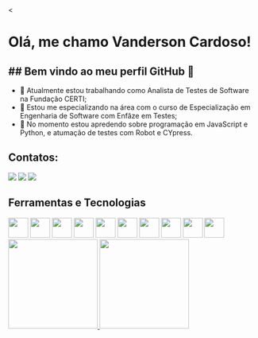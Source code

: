 <<h1> Olá, me chamo Vanderson Cardoso! </h1>

 
<h2> ## Bem vindo ao meu perfil GitHub 👋 </h2>


- 🔭 Atualmente estou trabalhando como Analista de Testes de Software na Fundação CERTI;
- 🌱 Estou me especializando na área com o curso de Especialização em Engenharia de Software com Enfâze em Testes;
- 👯 No momento estou apredendo sobre programação em JavaScript e Python, e atumação de testes com Robot e CYpress.


 ## Contatos:

<div>
<a href="https://instagram.com/van_kardoso" target="_blank"><img loading="lazy" src="https://img.shields.io/badge/-Instagram-%23E4405F?style=for-the-badge&logo=instagram&logoColor=white" target="_blank"></a> <a href = "mailto:vderson08@gmail.com"><img loading="lazy" src="https://img.shields.io/badge/Gmail-D14836?style=for-the-badge&logo=gmail&logoColor=white" target="_blank"></a> <a href="https://www.linkedin.com/in/van-card07" target="_blank"><img loading="lazy" src="https://img.shields.io/badge/-LinkedIn-%230077B5?style=for-the-badge&logo=linkedin&logoColor=white" target="_blank"></a>   
</div> 

## Ferramentas e Tecnologias
<div>
 <img src="https://cdn.jsdelivr.net/gh/devicons/devicon@latest/icons/python/python-original.svg" width="40" height="40"/>
 
 <img src="https://cdn.jsdelivr.net/gh/devicons/devicon@latest/icons/javascript/javascript-original.svg" width="40" height="40"/>
          
 <img src="https://cdn.jsdelivr.net/gh/devicons/devicon@latest/icons/html5/html5-original.svg" width="40" height="40"/>

 <img src="https://cdn.jsdelivr.net/gh/devicons/devicon@latest/icons/css3/css3-original.svg" width="40" height="40"/>
 
 <img src="https://cdn.jsdelivr.net/gh/devicons/devicon@latest/icons/cypressio/cypressio-original.svg" width="40" height="40"/>
                  
 <img src="https://cdn.jsdelivr.net/gh/devicons/devicon@latest/icons/postman/postman-original.svg" width="40" height="40"/>

 <img src="https://cdn.jsdelivr.net/gh/devicons/devicon@latest/icons/insomnia/insomnia-original.svg" width="40" height="40" />
          
 <img src="https://cdn.jsdelivr.net/gh/devicons/devicon@latest/icons/jira/jira-original-wordmark.svg" width="40" height="40"/>
          
 <img src="https://cdn.jsdelivr.net/gh/devicons/devicon@latest/icons/bitbucket/bitbucket-original-wordmark.svg" width="40" height="40"/>
                            
 <img loading="lazy" src="https://cdn.jsdelivr.net/gh/devicons/devicon/icons/git/git-original.svg" width="40" height="40"/> 
</div>


<div>
<a href="https://github.com/vandersoncr">
<img loading="lazy" height="180em" src="https://github-readme-stats.vercel.app/api/top-langs/?username=vandersoncr&layout=compact&langs_count=7&theme=dracula"/>
<img loading="lazy" height="180em" src="https://github-readme-stats.vercel.app/api/?username=vandersoncr&show_icons=true&theme=dracula&include_all_commits=true&count_private=true"/>
</div>
 
 


